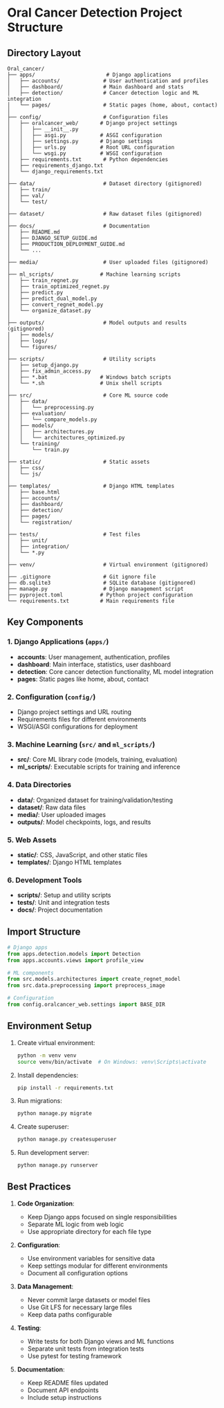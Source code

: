 # Oral Cancer Detection Project Structure

## Directory Layout

```
Oral_cancer/
├── apps/                       # Django applications
│   ├── accounts/              # User authentication and profiles
│   ├── dashboard/             # Main dashboard and stats
│   ├── detection/             # Cancer detection logic and ML integration
│   └── pages/                 # Static pages (home, about, contact)
│
├── config/                    # Configuration files
│   ├── oralcancer_web/       # Django project settings
│   │   ├── __init__.py
│   │   ├── asgi.py           # ASGI configuration
│   │   ├── settings.py       # Django settings
│   │   ├── urls.py           # Root URL configuration
│   │   └── wsgi.py           # WSGI configuration
│   ├── requirements.txt       # Python dependencies
│   ├── requirements_django.txt
│   └── django_requirements.txt
│
├── data/                      # Dataset directory (gitignored)
│   ├── train/
│   ├── val/
│   └── test/
│
├── dataset/                   # Raw dataset files (gitignored)
│
├── docs/                      # Documentation
│   ├── README.md
│   ├── DJANGO_SETUP_GUIDE.md
│   ├── PRODUCTION_DEPLOYMENT_GUIDE.md
│   └── ...
│
├── media/                     # User uploaded files (gitignored)
│
├── ml_scripts/               # Machine learning scripts
│   ├── train_regnet.py
│   ├── train_optimized_regnet.py
│   ├── predict.py
│   ├── predict_dual_model.py
│   ├── convert_regnet_model.py
│   └── organize_dataset.py
│
├── outputs/                   # Model outputs and results (gitignored)
│   ├── models/
│   ├── logs/
│   └── figures/
│
├── scripts/                   # Utility scripts
│   ├── setup_django.py
│   ├── fix_admin_access.py
│   ├── *.bat                 # Windows batch scripts
│   └── *.sh                  # Unix shell scripts
│
├── src/                       # Core ML source code
│   ├── data/
│   │   └── preprocessing.py
│   ├── evaluation/
│   │   └── compare_models.py
│   ├── models/
│   │   ├── architectures.py
│   │   └── architectures_optimized.py
│   └── training/
│       └── train.py
│
├── static/                    # Static assets
│   ├── css/
│   └── js/
│
├── templates/                 # Django HTML templates
│   ├── base.html
│   ├── accounts/
│   ├── dashboard/
│   ├── detection/
│   ├── pages/
│   └── registration/
│
├── tests/                     # Test files
│   ├── unit/
│   ├── integration/
│   └── *.py
│
├── venv/                      # Virtual environment (gitignored)
│
├── .gitignore                 # Git ignore file
├── db.sqlite3                 # SQLite database (gitignored)
├── manage.py                  # Django management script
├── pyproject.toml            # Python project configuration
└── requirements.txt          # Main requirements file
```

## Key Components

### 1. Django Applications (`apps/`)
- **accounts**: User management, authentication, profiles
- **dashboard**: Main interface, statistics, user dashboard
- **detection**: Core cancer detection functionality, ML model integration
- **pages**: Static pages like home, about, contact

### 2. Configuration (`config/`)
- Django project settings and URL routing
- Requirements files for different environments
- WSGI/ASGI configurations for deployment

### 3. Machine Learning (`src/` and `ml_scripts/`)
- **src/**: Core ML library code (models, training, evaluation)
- **ml_scripts/**: Executable scripts for training and inference

### 4. Data Directories
- **data/**: Organized dataset for training/validation/testing
- **dataset/**: Raw data files
- **media/**: User uploaded images
- **outputs/**: Model checkpoints, logs, and results

### 5. Web Assets
- **static/**: CSS, JavaScript, and other static files
- **templates/**: Django HTML templates

### 6. Development Tools
- **scripts/**: Setup and utility scripts
- **tests/**: Unit and integration tests
- **docs/**: Project documentation

## Import Structure

```python
# Django apps
from apps.detection.models import Detection
from apps.accounts.views import profile_view

# ML components
from src.models.architectures import create_regnet_model
from src.data.preprocessing import preprocess_image

# Configuration
from config.oralcancer_web.settings import BASE_DIR
```

## Environment Setup

1. Create virtual environment:
   ```bash
   python -m venv venv
   source venv/bin/activate  # On Windows: venv\Scripts\activate
   ```

2. Install dependencies:
   ```bash
   pip install -r requirements.txt
   ```

3. Run migrations:
   ```bash
   python manage.py migrate
   ```

4. Create superuser:
   ```bash
   python manage.py createsuperuser
   ```

5. Run development server:
   ```bash
   python manage.py runserver
   ```

## Best Practices

1. **Code Organization**:
   - Keep Django apps focused on single responsibilities
   - Separate ML logic from web logic
   - Use appropriate directory for each file type

2. **Configuration**:
   - Use environment variables for sensitive data
   - Keep settings modular for different environments
   - Document all configuration options

3. **Data Management**:
   - Never commit large datasets or model files
   - Use Git LFS for necessary large files
   - Keep data paths configurable

4. **Testing**:
   - Write tests for both Django views and ML functions
   - Separate unit tests from integration tests
   - Use pytest for testing framework

5. **Documentation**:
   - Keep README files updated
   - Document API endpoints
   - Include setup instructions
